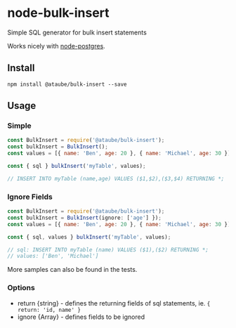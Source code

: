# node-bulk-insert
Simple SQL generator for bulk insert statements

Works nicely with [node-postgres](https://github.com/brianc/node-postgres).

## Install
`npm install @ataube/bulk-insert --save`

## Usage
### Simple
```javascript
const BulkInsert = require('@ataube/bulk-insert');
const bulkInsert = BulkInsert();
const values = [{ name: 'Ben', age: 20 }, { name: 'Michael', age: 30 }]];

const { sql } bulkInsert('myTable', values);

// INSERT INTO myTable (name,age) VALUES ($1,$2),($3,$4) RETURNING *;
```

### Ignore Fields
```javascript
const BulkInsert = require('@ataube/bulk-insert');
const bulkInsert = BulkInsert(ignore: ['age'] });
const values = [{ name: 'Ben', age: 20 }, { name: 'Michael', age: 30 }]];

const { sql, values } bulkInsert('myTable', values);

// sql: INSERT INTO myTable (name) VALUES ($1),($2) RETURNING *;
// values: ['Ben', 'Michael']
```

More samples can also be found in the tests.

### Options
* return {string} - defines the returning fields of sql statements, ie. `{ return: 'id, name' }`
* ignore {Array<string>} - defines fields to be ignored